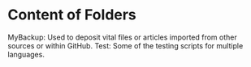 # Content of Folders
MyBackup: Used to deposit vital files or articles imported from other sources or within GitHub.
Test: Some of the testing scripts for multiple languages.
